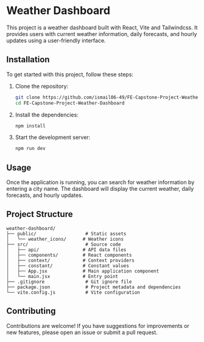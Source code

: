 # Weather Dashboard

This project is a weather dashboard built with React, Vite and Tailwindcss. It provides users with current weather information, daily forecasts, and hourly updates using a user-friendly interface.

## Installation

To get started with this project, follow these steps:

1. Clone the repository:
   ```bash
   git clone https://github.com/ismail06-49/FE-Capstone-Project-Weather-Dashboard.git
   cd FE-Capstone-Project-Weather-Dashboard

   ```

2. Install the dependencies:
   ```bash
   npm install
   ```

3. Start the development server:
   ```bash
   npm run dev
   ```

## Usage

Once the application is running, you can search for weather information by entering a city name. The dashboard will display the current weather, daily forecasts, and hourly updates.

## Project Structure

```
weather-dashboard/
├── public/                  # Static assets
│   └── weather_icons/      # Weather icons
├── src/                     # Source code
│   ├── api/                # API data files
│   ├── components/         # React components
│   ├── context/            # Context providers
│   ├── constant/           # Constant values
│   ├── App.jsx             # Main application component
│   └── main.jsx            # Entry point
├── .gitignore               # Git ignore file
├── package.json             # Project metadata and dependencies
└── vite.config.js           # Vite configuration
```

## Contributing

Contributions are welcome! If you have suggestions for improvements or new features, please open an issue or submit a pull request.